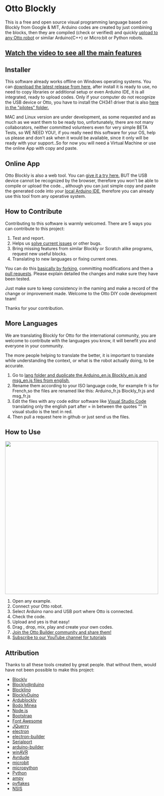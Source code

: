 # Otto Blockly

This is a free and open source visual programming language based on Blockly from Google & MIT, Arduino codes are created by just combining the blocks, then they are compiled (check or verified) and quickly [upload to any Otto robot](https://wikifactory.com/+OttoDIY/projects) or similar Arduino(C++) or Micro:bit or Python robots.

## [Watch the video to see all the main features](https://youtu.be/chcWxh4Co_c)

## Installer
This software already works offline on Windows operating systems. You can [download the latest release from here](https://github.com/OttoDIY/blockly/releases), after install it is ready to use, no need to copy libraries or additional setup or even Arduino IDE, it is all integrated, ready to upload codes. Only if your computer do not recognize the USB device or Otto, you have to install the CH341 driver that is also [here in the "pilotes" folder.](https://github.com/OttoDIY/blockly/tree/master/pilotes/_CH341)

MAC and Linux version are under development, as some requested and as much as we want them to be ready too, unfortunately, there are not many collaborators, neither committed volunteers even for very simple BETA Tests, so WE NEED YOU!, if you really need this software for your OS, help us please and don't ask when it would be available, since it only will be ready with your support..So for now you will need a Virtual Machine or use the online App with copy and paste.

## Online App
Otto Blockly is also a web tool. You can [give it a try here.](https://ottodiy.github.io/blockly/) BUT the USB device cannot be recognized by the browser, therefore you won't be able to compile or upload the code.., although you can just simple copy and paste the generated code into your [local Arduino IDE](https://www.arduino.cc/en/Main/Software), therefore you can already use this tool from any operative system.

## How to Contribute
Contributing to this software is warmly welcomed. There are 5 ways you can contribute to this project:
1. Test and report.
2. Helps us [solve current issues](https://github.com/OttoDIY/blockly/issues) or other bugs.
3. Bring missing features from similar Blockly or Scratch alike programs, request new useful blocks.
5. Translating to new languages or fixing current ones.

You can do this [basically by forking](https://help.github.com/en/articles/fork-a-repo), committing modifications and then a [pull requests](https://help.github.com/en/articles/about-pull-requests). Please explain detailed the changes and make sure they have been tested.

Just make sure to keep consistency in the naming and make a record of the change or improvement made.
Welcome to the Otto DIY code development team!

Thanks for your contribution.

## More Languages

We are translating Blockly for Otto for the international community, you are welcome to contribute with the languages you know, it will benefit you and everyone in your community.

The more people helping to translate the better, it is important to translate while understanding the context, or what is the robot actually doing, to be accurate.

1. Go to [lang folder and duplicate the Arduino_en.js Blockly_en.js and msg_en.js  files from english](https://github.com/OttoDIY/blockly/tree/master/www/lang), 
2. Rename them according to your ISO language code, for example fr is for French,so the files are renamed like this: Arduino_fr.js Blockly_fr.js and msg_fr.js  
3. Edit the files with any code editor software like [Visual Studio Code](https://code.visualstudio.com/) translating only the english part after = in between the quotes "" in visual studio is the text in red.
4. Then pull a request here in github or just send us the files.

## How to Use
[<img src="https://github.com/OttoDIY/blockly/blob/master/www/media/Ottoblockly.png" width="500" align="center">](https://youtu.be/chcWxh4Co_c)

1. Open any example.
2. Connect your Otto robot.
3. Select Arduino nano and USB port where Otto is connected.
4. Check the code.
5. Upload and yes is that easy!
6. Drag , drop, mix, play and create your own codes.
7. [Join the Otto Builder community and share them!](https://www.ottodiy.com/#join-us) 
8. [Subscribe to our YouTube channel for tutorials](https://www.youtube.com/c/ottodiy?sub_confirmation=1)

## Attribution

Thanks to all these tools created by great people. that without them, would have not been possible to make this project:

- [Blockly](https://developers.google.com/blockly)
- [Blockly@rduino](https://github.com/technologiescollege/Blockly-at-rduino)
- [Blocklino](https://github.com/fontainejp/blocklino/)
- [BlocklyDuino](https://github.com/BlocklyDuino/BlocklyDuino)
- [Ardublockly](https://github.com/carlosperate/ardublockly)
- [Bodo Minea](https://github.com/BodoMinea)
- [Node.js](https://nodejs.org/)
- [Bootstrap](http://getbootstrap.com)
- [Font Awesome](http://fontawesome.io)
- [JQuerry](https://jquery.com)
- [electron](https://electronjs.org/)
- [electron-builder](https://github.com/electron-userland/electron-builder)
- [Serialport](https://github.com/node-serialport/node-serialport)
- [arduino-builder](https://github.com/arduino/arduino-builder)
- [winAVR](https://sourceforge.net/projects/winavr)
- [Avrdude](http://www.nongnu.org/avrdude)
- [microbit](https://microbit.org/)
- [micropython](https://wiki.mchobby.be/index.php?title=MicroPython-Accueil)
- [Python](https://docs.python.org/)
- [ampy](https://github.com/pycampers/ampy)
- [pyflakes](https://github.com/PyCQA/pyflakes)
- [NSIS](https://sourceforge.net/projects/nsis)
